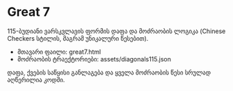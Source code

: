 Great 7
=======

115-ბუდიანი ვარსკვლავის ფორმის დაფა და მოძრაობის ლოგიკა (Chinese Checkers სტილის, მაგრამ უნიკალური წესებით).

- მთავარი ფაილი: great7.html
- მოძრაობის ტრაექტორიები: assets/diagonals115.json

დაფა, ქვების საწყისი განლაგება და ყველა მოძრაობის წესი სრულად აღწერილია კოდში. 